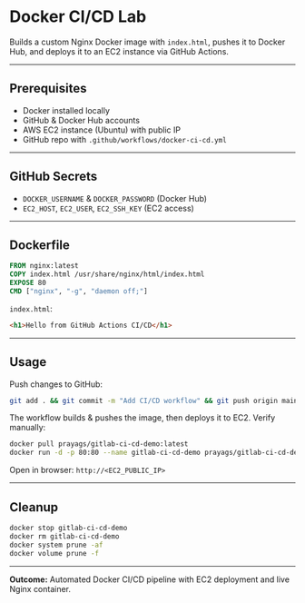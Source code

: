 # Docker CI/CD Lab

Builds a custom Nginx Docker image with `index.html`, pushes it to Docker Hub, and deploys it to an EC2 instance via GitHub Actions.

---

## Prerequisites

- Docker installed locally
- GitHub & Docker Hub accounts
- AWS EC2 instance (Ubuntu) with public IP
- GitHub repo with `.github/workflows/docker-ci-cd.yml`

---

## GitHub Secrets

- `DOCKER_USERNAME` & `DOCKER_PASSWORD` (Docker Hub)
- `EC2_HOST`, `EC2_USER`, `EC2_SSH_KEY` (EC2 access)

---

## Dockerfile

```dockerfile
FROM nginx:latest
COPY index.html /usr/share/nginx/html/index.html
EXPOSE 80
CMD ["nginx", "-g", "daemon off;"]
````

`index.html`:

```html
<h1>Hello from GitHub Actions CI/CD</h1>
```

---

## Usage

Push changes to GitHub:

```bash
git add . && git commit -m "Add CI/CD workflow" && git push origin main
```

The workflow builds & pushes the image, then deploys it to EC2.
Verify manually:

```bash
docker pull prayags/gitlab-ci-cd-demo:latest
docker run -d -p 80:80 --name gitlab-ci-cd-demo prayags/gitlab-ci-cd-demo:latest
```

Open in browser: `http://<EC2_PUBLIC_IP>`

---

## Cleanup

```bash
docker stop gitlab-ci-cd-demo
docker rm gitlab-ci-cd-demo
docker system prune -af
docker volume prune -f
```

---

**Outcome:** Automated Docker CI/CD pipeline with EC2 deployment and live Nginx container.

